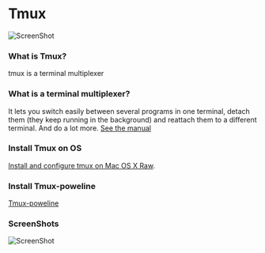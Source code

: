# Tmux

![ScreenShot](https://cdn.dribbble.com/users/2008/screenshots/2057601/tmux-dribbble_1x.png)
### What is Tmux?
tmux is a terminal multiplexer

### What is a terminal multiplexer?
It lets you switch easily between several programs in one terminal, detach them (they keep running in the background) and reattach them to a different terminal. And do a lot more. [See the manual](http://www.openbsd.org/cgi-bin/man.cgi?query=tmux&sektion=1)

### Install Tmux on OS 
[Install and configure tmux on Mac OS X Raw](https://gist.github.com/simme/1297707 "Title").

### Install Tmux-poweline
[Tmux-poweline](https://github.com/erikw/tmux-powerline)


### ScreenShots
![ScreenShot](http://i62.tinypic.com/2affs6q.png)

